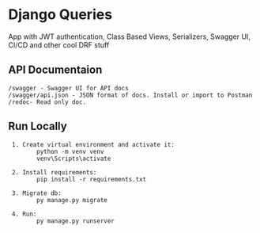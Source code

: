 # Django Queries

App with JWT authentication, Class Based Views, Serializers, Swagger UI,
CI/CD and other cool DRF stuff

## API Documentaion

    /swagger - Swagger UI for API docs
    /swagger/api.json - JSON format of docs. Install or import to Postman
    /redoc- Read only doc.


## Run Locally
     1. Create virtual environment and activate it: 
            python -m venv venv
            venv\Scripts\activate
     
     2. Install requirements: 
            pip install -r requirements.txt
     
     3. Migrate db: 
            py manage.py migrate

     4. Run: 
            py manage.py runserver

